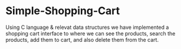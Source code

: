 # Simple-Shopping-Cart
Using C language &amp; relevat data structures we have implemented a shopping cart interface to where we can see the products, search the products, add them to cart, and also delete them from the cart. 
